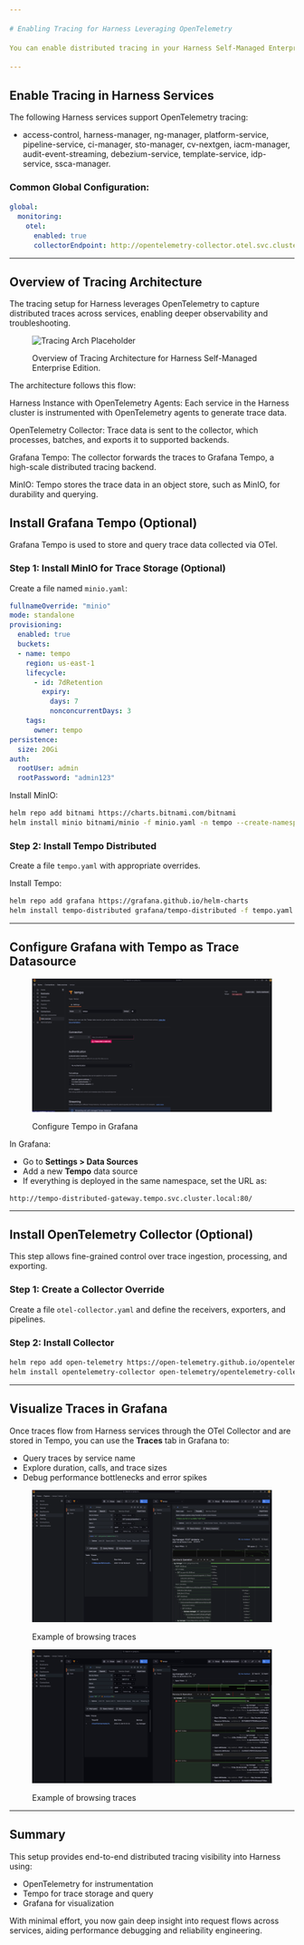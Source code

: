 ```yaml
---

# Enabling Tracing for Harness Leveraging OpenTelemetry

You can enable distributed tracing in your Harness Self-Managed Enterprise Edition using the OpenTelemetry (OTel) collector and Grafana Tempo for trace visualization. This guide outlines how to configure tracing across services, set up storage, deploy Tempo, and configure Grafana as a trace explorer.

---
```


## Enable Tracing in Harness Services

The following Harness services support OpenTelemetry tracing:

- access-control, harness-manager, ng-manager, platform-service, pipeline-service, ci-manager, sto-manager, cv-nextgen, iacm-manager, audit-event-streaming, debezium-service, template-service, idp-service, ssca-manager.

### Common Global Configuration:
```yaml
global:
  monitoring:
    otel:
      enabled: true
      collectorEndpoint: http://opentelemetry-collector.otel.svc.cluster.local:4317/
```

---

## Overview of Tracing Architecture

The tracing setup for Harness leverages OpenTelemetry to capture distributed traces across services, enabling deeper observability and troubleshooting. 

<figure>

![Tracing Arch Placeholder](../static/Tempo-Otel-Arch.png.png)

<figcaption> Overview of Tracing Architecture for Harness Self-Managed Enterprise Edition.</figcaption>

</figure>

The architecture follows this flow:

Harness Instance with OpenTelemetry Agents: Each service in the Harness cluster is instrumented with OpenTelemetry agents to generate trace data.

OpenTelemetry Collector: Trace data is sent to the collector, which processes, batches, and exports it to supported backends.

Grafana Tempo: The collector forwards the traces to Grafana Tempo, a high-scale distributed tracing backend.

MinIO: Tempo stores the trace data in an object store, such as MinIO, for durability and querying.

## Install Grafana Tempo (Optional)

Grafana Tempo is used to store and query trace data collected via OTel.

### Step 1: Install MinIO for Trace Storage (Optional)

Create a file named `minio.yaml`:
```yaml
fullnameOverride: "minio"
mode: standalone
provisioning:
  enabled: true
  buckets:
  - name: tempo
    region: us-east-1
    lifecycle:
      - id: 7dRetention
        expiry:
          days: 7
          nonconcurrentDays: 3
    tags:
      owner: tempo
persistence:
  size: 20Gi
auth:
  rootUser: admin
  rootPassword: "admin123"
```

Install MinIO:
```bash
helm repo add bitnami https://charts.bitnami.com/bitnami
helm install minio bitnami/minio -f minio.yaml -n tempo --create-namespace
```

### Step 2: Install Tempo Distributed

Create a file `tempo.yaml` with appropriate overrides.

Install Tempo:
```bash
helm repo add grafana https://grafana.github.io/helm-charts
helm install tempo-distributed grafana/tempo-distributed -f tempo.yaml -n tempo
```

---

## Configure Grafana with Tempo as Trace Datasource

<figure>

![Configure-Tempo-In-Grafana](../static/Tempo-Setup.png)

<figcaption> Configure Tempo in Grafana</figcaption>

</figure>

In Grafana:
- Go to **Settings > Data Sources**
- Add a new **Tempo** data source
- If everything is deployed in the same namespace, set the URL as:

```http
http://tempo-distributed-gateway.tempo.svc.cluster.local:80/
```

---

## Install OpenTelemetry Collector (Optional)

This step allows fine-grained control over trace ingestion, processing, and exporting.

### Step 1: Create a Collector Override
Create a file `otel-collector.yaml` and define the receivers, exporters, and pipelines.

### Step 2: Install Collector
```bash
helm repo add open-telemetry https://open-telemetry.github.io/opentelemetry-helm-charts
helm install opentelemetry-collector open-telemetry/opentelemetry-collector -f otel-collector.yaml -n otel --create-namespace
```

---

## Visualize Traces in Grafana

Once traces flow from Harness services through the OTel Collector and are stored in Tempo, you can use the **Traces** tab in Grafana to:

- Query traces by service name
- Explore duration, calls, and trace sizes
- Debug performance bottlenecks and error spikes

<figure>

![Example 1a](../static/Trace-example-1a.png)

<figcaption> Example of browsing traces</figcaption>

</figure>

<figure>

![Example 1b](../static/Trace-example-1b.png)

<figcaption> Example of browsing traces</figcaption>

</figure>

---

## Summary

This setup provides end-to-end distributed tracing visibility into Harness using:
- OpenTelemetry for instrumentation
- Tempo for trace storage and query
- Grafana for visualization

With minimal effort, you now gain deep insight into request flows across services, aiding performance debugging and reliability engineering.

